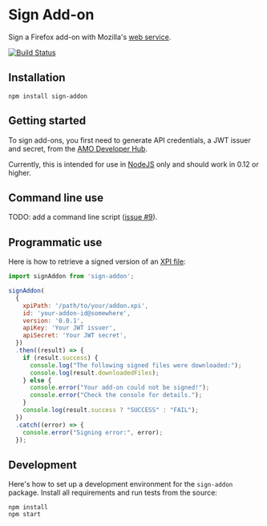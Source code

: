 # Sign Add-on

Sign a Firefox add-on with Mozilla's
[web service](http://addons-server.readthedocs.org/en/latest/topics/api/signing.html).

[![Build Status](https://travis-ci.org/mozilla/sign-addon.svg?branch=master)](https://travis-ci.org/mozilla/sign-addon)

## Installation

    npm install sign-addon

## Getting started

To sign add-ons, you first need to generate API credentials, a JWT issuer and
secret, from the
[AMO Developer Hub](https://addons.mozilla.org/en-US/developers/addon/api/key/).

Currently, this is intended for use in [NodeJS](https://nodejs.org/) only
and should work in 0.12 or higher.

## Command line use

TODO: add a command line script
([issue #9](https://github.com/mozilla/sign-addon/issues/9)).

## Programmatic use

Here is how to retrieve a signed version of an
[XPI file](https://developer.mozilla.org/en-US/docs/Mozilla/XPI):

````javascript
import signAddon from 'sign-addon';

signAddon(
  {
    xpiPath: '/path/to/your/addon.xpi',
    id: 'your-addon-id@somewhere',
    version: '0.0.1',
    apiKey: 'Your JWT issuer',
    apiSecret: 'Your JWT secret',
  })
  .then((result) => {
    if (result.success) {
      console.log("The following signed files were downloaded:");
      console.log(result.downloadedFiles);
    } else {
      console.error("Your add-on could not be signed!");
      console.error("Check the console for details.");
    }
    console.log(result.success ? "SUCCESS" : "FAIL");
  })
  .catch((error) => {
    console.error("Signing error:", error);
  });
````

## Development

Here's how to set up a development environment for the `sign-addon` package.
Install all requirements and run tests from the source:

    npm install
    npm start
